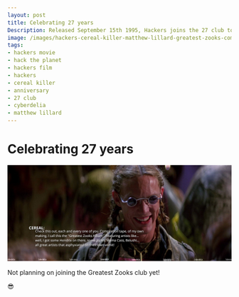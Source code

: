 ```yaml
---
layout: post
title: Celebrating 27 years
Description: Released September 15th 1995, Hackers joins the 27 club today. But not the one with Cereal Killer's Greatest Zooks.
image: /images/hackers-cereal-killer-matthew-lillard-greatest-zooks-compilation-tape-outside-cyberdelia-nyc.jpg
tags:
- hackers movie
- hack the planet
- hackers film
- hackers
- cereal killer
- anniversary
- 27 club
- cyberdelia
- matthew lillard
---
```


# Celebrating 27 years

[![Scene from Hackers (1995) with the character Cereal Killer standing outside the Cyberdelia club on a New York City street at night, surrounded by a handful of people holding a cassette tape. "Check this out, each and every one of you. Compilation tape, of my own making. I call this the Greatest Zooks Album. Featuring artists like, well I got some Hendrix on there, some Joplin, Mama Cass, Belushi... all great artists that asphyxiated on their own vomit! Can't get this in stores, man, I made it!"](/images/hackers-cereal-killer-matthew-lillard-greatest-zooks-compilation-tape-outside-cyberdelia-nyc.jpg)](/images/hackers-cereal-killer-matthew-lillard-greatest-zooks-compilation-tape-outside-cyberdelia-nyc.jpg)

Not planning on joining the Greatest Zooks club yet! 

😎


